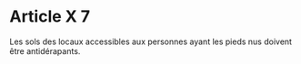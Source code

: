 # Article X 7

Les sols des locaux accessibles aux personnes ayant les pieds nus doivent être antidérapants.
